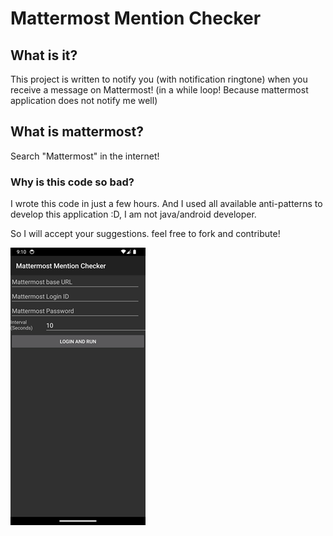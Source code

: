 # Mattermost Mention Checker

## What is it?
This project is written to notify you (with notification ringtone) when you receive a message on Mattermost! (in a while loop! Because mattermost application does not notify me well)

## What is mattermost?
Search "Mattermost" in the internet!

### Why is this code so bad?
I wrote this code in just a few hours. And I used all available anti-patterns to develop this application :D, I am not java/android developer.

So I will accept your suggestions. feel free to fork and contribute!

![Alt text](image.png)